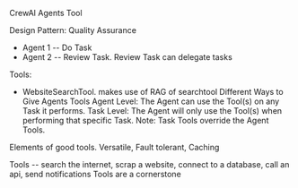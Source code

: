 CrewAI Agents Tool

Design Pattern: Quality Assurance
- Agent 1 -- Do Task
- Agent 2 -- Review Task. Review Task can delegate tasks

Tools:
- WebsiteSearchTool. makes use of RAG of searchtool
Different Ways to Give Agents Tools
Agent Level: The Agent can use the Tool(s) on any Task it performs.
Task Level: The Agent will only use the Tool(s) when performing that specific Task.
Note: Task Tools override the Agent Tools.

Elements of good tools. Versatile, Fault tolerant, Caching

Tools -- search the internet, scrap a website, connect to a database, call an api, send notifications
Tools are a cornerstone
